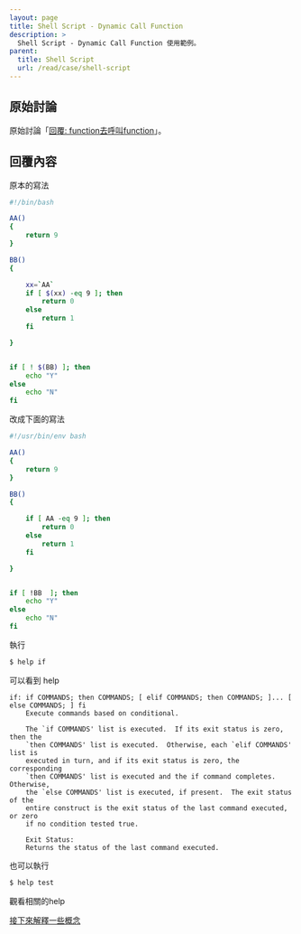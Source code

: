 ```yaml
---
layout: page
title: Shell Script - Dynamic Call Function
description: >
  Shell Script - Dynamic Call Function 使用範例。
parent:
  title: Shell Script
  url: /read/case/shell-script
---
```



## 原始討論

原始討論「[回覆: function去呼叫function](https://www.ubuntu-tw.org/modules/newbb/viewtopic.php?post_id=350656#forumpost350656)」。


## 回覆內容


原本的寫法

``` sh
#!/bin/bash

AA()
{
	return 9
}

BB()
{

	xx=`AA`
	if [ $(xx) -eq 9 ]; then
		return 0
	else
		return 1
	fi

}


if [ ! $(BB) ]; then
	echo "Y"
else
	echo "N"
fi

```

改成下面的寫法

``` sh
#!/usr/bin/env bash

AA()
{
	return 9
}

BB()
{

	if [ AA -eq 9 ]; then
		return 0
	else
		return 1
	fi

}


if [ !BB  ]; then
	echo "Y"
else
	echo "N"
fi

```


執行

``` sh
$ help if
```

可以看到 help

```
if: if COMMANDS; then COMMANDS; [ elif COMMANDS; then COMMANDS; ]... [ else COMMANDS; ] fi
    Execute commands based on conditional.

    The `if COMMANDS' list is executed.  If its exit status is zero, then the
    `then COMMANDS' list is executed.  Otherwise, each `elif COMMANDS' list is
    executed in turn, and if its exit status is zero, the corresponding
    `then COMMANDS' list is executed and the if command completes.  Otherwise,
    the `else COMMANDS' list is executed, if present.  The exit status of the
    entire construct is the exit status of the last command executed, or zero
    if no condition tested true.

    Exit Status:
    Returns the status of the last command executed.

```

也可以執行

``` sh
$ help test
```

觀看相關的help


[接下來解釋一些概念](/book-ubuntu-qna/read/case/call-function/dynamic-call-function.html)
